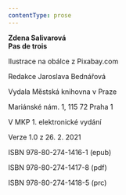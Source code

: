 ```yaml
---
contentType: prose
---
```


<section>

**Zdena Salivarová  
Pas de trois**

</section>

<section>

Ilustrace na obálce z Pixabay.com

Redakce Jaroslava Bednářová

</section>

<section>

Vydala Městská knihovna v Praze

Mariánské nám. 1, 115 72 Praha 1

</section>

<section>

V MKP 1. elektronické vydání

Verze 1.0 z 26. 2. 2021

</section>

<section>

ISBN 978-80-274-1416-1 (epub)

ISBN 978-80-274-1417-8 (pdf)

ISBN 978-80-274-1418-5 (prc)

</section>
